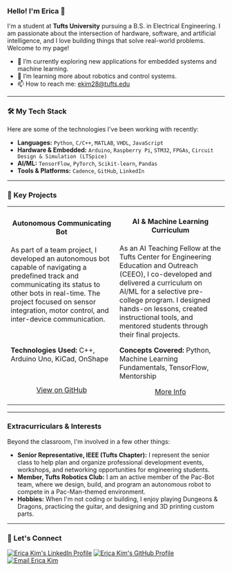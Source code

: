 ### Hello! I'm Erica 👋

I'm a student at **Tufts University** pursuing a B.S. in Electrical Engineering. I am passionate about the intersection of hardware, software, and artificial intelligence, and I love building things that solve real-world problems. Welcome to my page!

- 🔭 I’m currently exploring new applications for embedded systems and machine learning.
- 🌱 I’m learning more about robotics and control systems.
- 📫 How to reach me: [ekim28@tufts.edu](mailto:your.email@tufts.edu)

---

### 🛠️ My Tech Stack

Here are some of the technologies I've been working with recently:

* **Languages:** `Python`, `C/C++`, `MATLAB`, `VHDL`, `JavaScript` 
* **Hardware & Embedded:** `Arduino`, `Raspberry Pi`, `STM32`, `FPGAs`, `Circuit Design & Simulation (LTSpice)`
* **AI/ML:** `TensorFlow`, `PyTorch`, `Scikit-learn`, `Pandas`
* **Tools & Platforms:** `Cadence`, `GitHub`, `LinkedIn`

---

### 🚀 Key Projects

<table>
<tr>
<td width="50%">
<h4 align="center">Autonomous Communicating Bot</h4>
<p>As part of a team project, I developed an autonomous bot capable of navigating a predefined track and communicating its status to other bots in real-time. The project focused on sensor integration, motor control, and inter-device communication.</p>
<br>
<p><b>Technologies Used:</b> C++, Arduino Uno, KiCad, OnShape </p>
<br>
<p align="center">
<a href="https://github.com/Pot8tr2/Junior-Design">View on GitHub</a>
</p>
</td>
<td width="50%">
<h4 align="center">AI & Machine Learning Curriculum</h4>
<p>As an AI Teaching Fellow at the Tufts Center for Engineering Education and Outreach (CEEO), I co-developed and delivered a curriculum on AI/ML for a selective pre-college program. I designed hands-on lessons, created instructional tools, and mentored students through their final projects.</p>
<p><b>Concepts Covered:</b> Python, Machine Learning Fundamentals, TensorFlow, Mentorship</p>
<p align="center">
<a href="https://universitycollege.tufts.edu/pre-college/browse/engineering-artificial-intelligence">More Info</a>
</p>
</td>
</tr>
</table>

---

###  Extracurriculars & Interests

Beyond the classroom, I'm involved in a few other things:

* **Senior Representative, IEEE (Tufts Chapter):** I represent the senior class to help plan and organize professional development events, workshops, and networking opportunities for engineering students.
* **Member, Tufts Robotics Club:** I am an active member of the Pac-Bot team, where we design, build, and program an autonomous robot to compete in a Pac-Man-themed environment.
* **Hobbies:** When I'm not coding or building, I enjoy playing Dungeons & Dragons, practicing the guitar, and designing and 3D printing custom parts.

---

### 💬 Let's Connect

<p align="left">
  <a href="https://www.linkedin.com/in/erica-kim-55a64524b/" target="blank"><img src="https://img.shields.io/badge/LinkedIn-0077B5?style=for-the-badge&logo=linkedin&logoColor=white" alt="Erica Kim's LinkedIn Profile"/></a>
  <a href="https://github.com/EricaMKim" target="blank"><img src="https://img.shields.io/badge/GitHub-181717?style=for-the-badge&logo=github&logoColor=white" alt="Erica Kim's GitHub Profile"/></a>
  <a href="mailto:ekim28@tufts.edu" target="blank"><img src="https://img.shields.io/badge/Email-D14836?style=for-the-badge&logo=gmail&logoColor=white" alt="Email Erica Kim"/></a>
</p>

